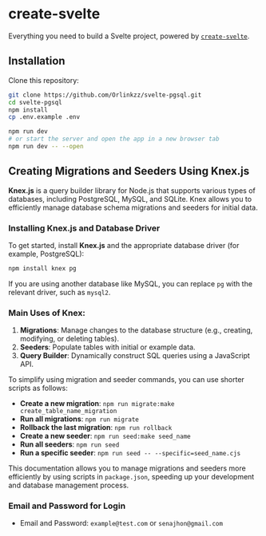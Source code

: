 # create-svelte

Everything you need to build a Svelte project, powered by [`create-svelte`](https://github.com/sveltejs/kit/tree/main/packages/create-svelte).

## Installation

Clone this repository:

```bash
git clone https://github.com/Orlinkzz/svelte-pgsql.git
cd svelte-pgsql
npm install
cp .env.example .env

npm run dev 
# or start the server and open the app in a new browser tab 
npm run dev -- --open
```

## **Creating Migrations and Seeders Using Knex.js**

**Knex.js** is a query builder library for Node.js that supports various types of databases, including PostgreSQL, MySQL, and SQLite. Knex allows you to efficiently manage database schema migrations and seeders for initial data.

### **Installing Knex.js and Database Driver**

To get started, install **Knex.js** and the appropriate database driver (for example, PostgreSQL):

```bash
npm install knex pg
```

If you are using another database like MySQL, you can replace `pg` with the relevant driver, such as `mysql2`.

### **Main Uses of Knex:**

1. **Migrations**: Manage changes to the database structure (e.g., creating, modifying, or deleting tables).
2. **Seeders**: Populate tables with initial or example data.
3. **Query Builder**: Dynamically construct SQL queries using a JavaScript API.

To simplify using migration and seeder commands, you can use shorter scripts as follows:

- **Create a new migration**: `npm run migrate:make create_table_name_migration`
- **Run all migrations**: `npm run migrate`
- **Rollback the last migration**: `npm run rollback`
- **Create a new seeder**: `npm run seed:make seed_name`
- **Run all seeders**: `npm run seed`
- **Run a specific seeder**: `npm run seed -- --specific=seed_name.cjs`

This documentation allows you to manage migrations and seeders more efficiently by using scripts in `package.json`, speeding up your development and database management process.

### **Email and Password for Login**
- Email and Password: `example@test.com` or `senajhon@gmail.com`